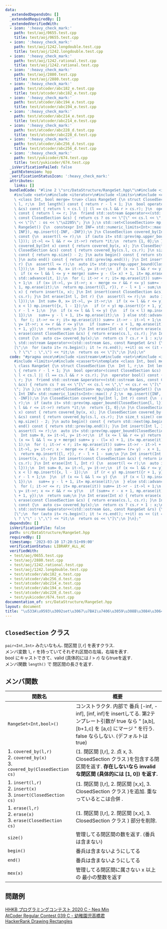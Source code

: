 ```yaml
---
data:
  _extendedDependsOn: []
  _extendedRequiredBy: []
  _extendedVerifiedWith:
  - icon: ':heavy_check_mark:'
    path: test/aoj/0655.test.cpp
    title: test/aoj/0655.test.cpp
  - icon: ':heavy_check_mark:'
    path: test/aoj/1242.longdouble.test.cpp
    title: test/aoj/1242.longdouble.test.cpp
  - icon: ':heavy_check_mark:'
    path: test/aoj/1242.rational.test.cpp
    title: test/aoj/1242.rational.test.cpp
  - icon: ':heavy_check_mark:'
    path: test/aoj/2880.test.cpp
    title: test/aoj/2880.test.cpp
  - icon: ':heavy_check_mark:'
    path: test/atcoder/abc182_e.test.cpp
    title: test/atcoder/abc182_e.test.cpp
  - icon: ':heavy_check_mark:'
    path: test/atcoder/abc194_e.test.cpp
    title: test/atcoder/abc194_e.test.cpp
  - icon: ':heavy_check_mark:'
    path: test/atcoder/abc214_e.test.cpp
    title: test/atcoder/abc214_e.test.cpp
  - icon: ':heavy_check_mark:'
    path: test/atcoder/abc228_d.test.cpp
    title: test/atcoder/abc228_d.test.cpp
  - icon: ':heavy_check_mark:'
    path: test/atcoder/abc256_d.test.cpp
    title: test/atcoder/abc256_d.test.cpp
  - icon: ':heavy_check_mark:'
    path: test/yukicoder/674.test.cpp
    title: test/yukicoder/674.test.cpp
  _isVerificationFailed: false
  _pathExtension: hpp
  _verificationStatusIcon: ':heavy_check_mark:'
  attributes:
    links: []
  bundledCode: "#line 2 \"src/DataStructure/RangeSet.hpp\"\n#include <iostream>\n\
    #include <set>\n#include <iterator>\n#include <limits>\n#include <cassert>\ntemplate\
    \ <class Int, bool merge= true> class RangeSet {\n struct ClosedSection {\n  Int\
    \ l, r;\n  Int length() const { return r - l + 1; }\n  bool operator<(const ClosedSection\
    \ &cs) const { return l < cs.l || (l == cs.l && r > cs.r); }\n  operator bool()\
    \ const { return l <= r; }\n  friend std::ostream &operator<<(std::ostream &os,\
    \ const ClosedSection &cs) { return cs ? os << \"[\" << cs.l << \",\" << cs.r\
    \ << \"]\" : os << \"\u2205\"; }\n };\n std::set<ClosedSection> mp;\npublic:\n\
    \ RangeSet() {\n  constexpr Int INF= std::numeric_limits<Int>::max() / 2;\n  mp.insert({INF,\
    \ INF}), mp.insert({-INF, -INF});\n }\n ClosedSection covered_by(Int l, Int r)\
    \ const {\n  assert(l <= r);\n  if (auto it= std::prev(mp.upper_bound(ClosedSection{l,\
    \ l})); it->l <= l && r <= it->r) return *it;\n  return {1, 0};\n }\n ClosedSection\
    \ covered_by(Int x) const { return covered_by(x, x); }\n ClosedSection covered_by(const\
    \ ClosedSection &cs) const { return covered_by(cs.l, cs.r); }\n size_t size()\
    \ const { return mp.size() - 2; }\n auto begin() const { return std::next(mp.begin());\
    \ }\n auto end() const { return std::prev(mp.end()); }\n Int insert(Int l, Int\
    \ r) {\n  assert(l <= r);\n  auto it= std::prev(mp.upper_bound(ClosedSection{l,\
    \ l}));\n  Int sum= 0, x= it->l, y= it->r;\n  if (x <= l && r <= y) return sum;\n\
    \  if (x <= l && l <= y + merge) sum+= y - (l= x) + 1, it= mp.erase(it);\n  else\
    \ std::advance(it, 1);\n  for (; it->r < r; it= mp.erase(it)) sum+= it->r - it->l\
    \ + 1;\n  if (x= it->l, y= it->r; x - merge <= r && r <= y) sum+= (r= y) - x +\
    \ 1, mp.erase(it);\n  return mp.insert({l, r}), r - l + 1 - sum;\n }\n Int insert(Int\
    \ x) { return insert(x, x); }\n Int insert(const ClosedSection &cs) { return insert(cs.l,\
    \ cs.r); }\n Int erase(Int l, Int r) {\n  assert(l <= r);\n  auto it= std::prev(mp.upper_bound(ClosedSection{l,\
    \ l}));\n  Int sum= 0, x= it->l, y= it->r;\n  if (x <= l && r <= y) {\n   if (mp.erase(it);\
    \ x < l) mp.insert({x, l - 1});\n   if (r < y) mp.insert({r + 1, y});\n   return\
    \ r - l + 1;\n  }\n  if (x <= l && l <= y) {\n   if (x < l) mp.insert({x, l -\
    \ 1});\n   sum+= y - l + 1, it= mp.erase(it);\n  } else std::advance(it, 1);\n\
    \  for (; it->r <= r; it= mp.erase(it)) sum+= it->r - it->l + 1;\n  if (x= it->l,\
    \ y= it->r; x <= r && r <= y)\n   if (sum+= r - x + 1, mp.erase(it); r < y) mp.insert({r\
    \ + 1, y});\n  return sum;\n }\n Int erase(Int x) { return erase(x, x); }\n Int\
    \ erase(const ClosedSection &cs) { return erase(cs.l, cs.r); }\n Int mex(Int x)\
    \ const {\n  auto cs= covered_by(x);\n  return cs ? cs.r + 1 : x;\n }\n friend\
    \ std::ostream &operator<<(std::ostream &os, const RangeSet &rs) {\n  os << \"\
    [\";\n  for (auto it= rs.begin(); it != rs.end(); ++it) os << (it == rs.begin()\
    \ ? \"\" : \",\") << *it;\n  return os << \"]\";\n }\n};\n"
  code: "#pragma once\n#include <iostream>\n#include <set>\n#include <iterator>\n\
    #include <limits>\n#include <cassert>\ntemplate <class Int, bool merge= true>\
    \ class RangeSet {\n struct ClosedSection {\n  Int l, r;\n  Int length() const\
    \ { return r - l + 1; }\n  bool operator<(const ClosedSection &cs) const { return\
    \ l < cs.l || (l == cs.l && r > cs.r); }\n  operator bool() const { return l <=\
    \ r; }\n  friend std::ostream &operator<<(std::ostream &os, const ClosedSection\
    \ &cs) { return cs ? os << \"[\" << cs.l << \",\" << cs.r << \"]\" : os << \"\u2205\
    \"; }\n };\n std::set<ClosedSection> mp;\npublic:\n RangeSet() {\n  constexpr\
    \ Int INF= std::numeric_limits<Int>::max() / 2;\n  mp.insert({INF, INF}), mp.insert({-INF,\
    \ -INF});\n }\n ClosedSection covered_by(Int l, Int r) const {\n  assert(l <=\
    \ r);\n  if (auto it= std::prev(mp.upper_bound(ClosedSection{l, l})); it->l <=\
    \ l && r <= it->r) return *it;\n  return {1, 0};\n }\n ClosedSection covered_by(Int\
    \ x) const { return covered_by(x, x); }\n ClosedSection covered_by(const ClosedSection\
    \ &cs) const { return covered_by(cs.l, cs.r); }\n size_t size() const { return\
    \ mp.size() - 2; }\n auto begin() const { return std::next(mp.begin()); }\n auto\
    \ end() const { return std::prev(mp.end()); }\n Int insert(Int l, Int r) {\n \
    \ assert(l <= r);\n  auto it= std::prev(mp.upper_bound(ClosedSection{l, l}));\n\
    \  Int sum= 0, x= it->l, y= it->r;\n  if (x <= l && r <= y) return sum;\n  if\
    \ (x <= l && l <= y + merge) sum+= y - (l= x) + 1, it= mp.erase(it);\n  else std::advance(it,\
    \ 1);\n  for (; it->r < r; it= mp.erase(it)) sum+= it->r - it->l + 1;\n  if (x=\
    \ it->l, y= it->r; x - merge <= r && r <= y) sum+= (r= y) - x + 1, mp.erase(it);\n\
    \  return mp.insert({l, r}), r - l + 1 - sum;\n }\n Int insert(Int x) { return\
    \ insert(x, x); }\n Int insert(const ClosedSection &cs) { return insert(cs.l,\
    \ cs.r); }\n Int erase(Int l, Int r) {\n  assert(l <= r);\n  auto it= std::prev(mp.upper_bound(ClosedSection{l,\
    \ l}));\n  Int sum= 0, x= it->l, y= it->r;\n  if (x <= l && r <= y) {\n   if (mp.erase(it);\
    \ x < l) mp.insert({x, l - 1});\n   if (r < y) mp.insert({r + 1, y});\n   return\
    \ r - l + 1;\n  }\n  if (x <= l && l <= y) {\n   if (x < l) mp.insert({x, l -\
    \ 1});\n   sum+= y - l + 1, it= mp.erase(it);\n  } else std::advance(it, 1);\n\
    \  for (; it->r <= r; it= mp.erase(it)) sum+= it->r - it->l + 1;\n  if (x= it->l,\
    \ y= it->r; x <= r && r <= y)\n   if (sum+= r - x + 1, mp.erase(it); r < y) mp.insert({r\
    \ + 1, y});\n  return sum;\n }\n Int erase(Int x) { return erase(x, x); }\n Int\
    \ erase(const ClosedSection &cs) { return erase(cs.l, cs.r); }\n Int mex(Int x)\
    \ const {\n  auto cs= covered_by(x);\n  return cs ? cs.r + 1 : x;\n }\n friend\
    \ std::ostream &operator<<(std::ostream &os, const RangeSet &rs) {\n  os << \"\
    [\";\n  for (auto it= rs.begin(); it != rs.end(); ++it) os << (it == rs.begin()\
    \ ? \"\" : \",\") << *it;\n  return os << \"]\";\n }\n};"
  dependsOn: []
  isVerificationFile: false
  path: src/DataStructure/RangeSet.hpp
  requiredBy: []
  timestamp: '2023-03-10 17:20:51+09:00'
  verificationStatus: LIBRARY_ALL_AC
  verifiedWith:
  - test/aoj/0655.test.cpp
  - test/aoj/2880.test.cpp
  - test/aoj/1242.rational.test.cpp
  - test/aoj/1242.longdouble.test.cpp
  - test/atcoder/abc182_e.test.cpp
  - test/atcoder/abc256_d.test.cpp
  - test/atcoder/abc214_e.test.cpp
  - test/atcoder/abc194_e.test.cpp
  - test/atcoder/abc228_d.test.cpp
  - test/yukicoder/674.test.cpp
documentation_of: src/DataStructure/RangeSet.hpp
layout: document
title: "\u533A\u9593\u3092set\u3067\u7BA1\u7406\u3059\u308B\u3084\u3064"
---
```


## `ClosedSection` クラス
`pair<Int,Int>` みたいなもん. 閉区間  $\lbrack l, r\rbrack$ を表すクラス. \
メンバ変数 `l`, `r` を持っていてそれぞれ区間の左端，右端を表す. \
bool にキャストできて、valid (具体的には $l\gt r$) ならtrueを返す. \
メンバ関数 `length()` で 閉区間の長さを返す.

## メンバ関数

| 関数名                                                                            | 概要                                                                                                                                                                                    |
| --------------------------------------------------------------------------------- | --------------------------------------------------------------------------------------------------------------------------------------------------------------------------------------- |
| `RangeSet<Int,bool>()`                                                            | コンストラクタ. 内部で 番兵 [-inf, -inf], [inf, inf]を insertしてる. 第2テンプレート引数が true なら " [a,b], [b+1,c] を [a,c] にマージ " を行う. false ならしない. (デフォルトは true) |
| 1. `covered_by(l,r)`<br> 2. `covered_by(x)` <br>3. `covered_by(ClosedSection cs)` | (1. 閉区間 [l,r], 2. 点 x, 3. ClosedSection クラス )を包含する閉区間を返す. **存在しないなら invalid な閉区間 (具体的には [1, 0]) を返す.**                                             |
| 1. `insert(l,r)` <br> 2. `insert(x)` <br> 3. `insert(ClosedSection cs)`           | (1. 閉区間 [l,r], 2. 閉区間 [x,x], 3. ClosedSection クラス )を追加. 重なっているとこは合併           .                                                                                  |
| 1. `erase(l,r)` <br> 2. `erase(x)` <br> 3. `erase(ClosedSection cs)`              | (1. 閉区間 [l,r], 2. 閉区間 [x,x], 3. ClosedSection クラス ) 部分を削除.                                                                                                                |
| `size()`                                                                          | 管理してる閉区間の数を返す. (番兵は含まない)                                                                                                                                            |
| `begin()`                                                                         | 番兵は含まないようにしてる                                                                                                                                                              |
| `end()`                                                                           | 番兵は含まないようにしてる                                                                                                                                                              |
| `mex(x)`                                                                          | 管理してる閉区間に属さない x 以上の 最小の整数を返す                                                                                                                                    |


## 問題例
[HHKB プログラミングコンテスト 2020 C - Neq Min](https://atcoder.jp/contests/hhkb2020/tasks/hhkb2020_c) \
[AtCoder Regular Contest 039 C - 幼稚園児高橋君](https://atcoder.jp/contests/arc039/tasks/arc039_c) \
[HackerRank Drawing Rectangles](https://www.hackerrank.com/contests/university-codesprint-4/challenges/drawing-rectangles)